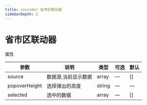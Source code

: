 ```yaml
---
title: cascader 省市区联动器
sidebarDepth: 2
---
```

# 省市区联动器

<ClientOnly>
<cascader-demos />
</ClientOnly>

属性

| 参数         | 说明         | 类型    | 可选         | 默认  |
| ------------ | ------------ | ------- | ------------ | ----- |
| source         | 数据源,当前显示数据  | array  | —            | []     |
| popoverHeight      | 选择弹出的高度  | string | —            | — |
| selected | 选中的数据 | array  | —  | []   |



